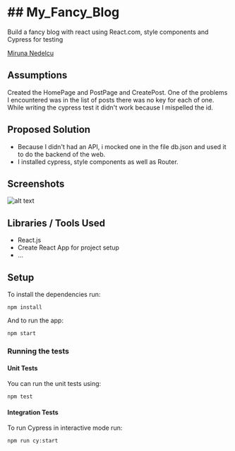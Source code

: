 # ## My_Fancy_Blog

Build a fancy blog with react using React.com, style components and Cypress for testing

[Miruna Nedelcu](miruna@codewithdragos.com)

## Assumptions

Created the HomePage and PostPage and CreatePost.
One of the problems I encountered was in the list of posts there was no key for each of one.
While writing the cypress test it didn't work because I mispelled the id.

## Proposed Solution


- Because I didn't had an API, i mocked one in the file db.json and used it to do the backend of the web.
- I installed cypress, style components as well as Router.

## Screenshots
![alt text](screens/demo.png)

## Libraries / Tools Used

- React.js
- Create React App for project setup
- ...

## Setup

To install the dependencies run:

`npm install`

And to run the app:

`npm start`


### Running the tests

#### Unit Tests

You can run the unit tests using:

`npm test`

#### Integration Tests

To run Cypress in interactive mode run:

`npm run cy:start`





